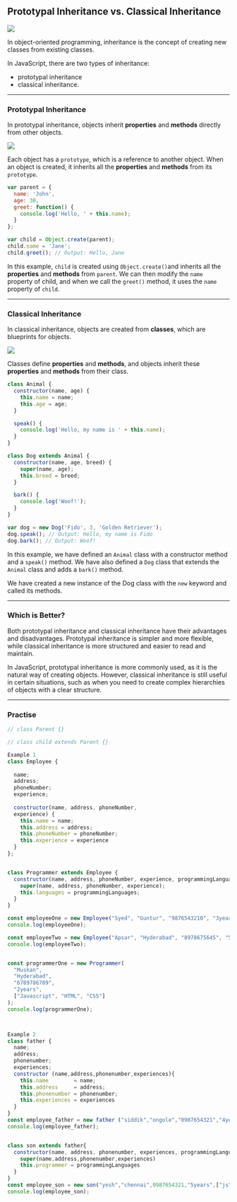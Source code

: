 ## Prototypal Inheritance vs. Classical Inheritance

<img src="https://2558458775-files.gitbook.io/~/files/v0/b/gitbook-legacy-files/o/assets%2F-LSemf7mp1liQa7nfIAC%2F-LU16Tx-lr3TosIV8kV5%2F-LU1AncP4LCLpfAQmFxh%2FScreen%20Shot%202018-12-18%20at%2010.07.14%20PM.png?alt=media&token=b8481ac5-67b5-4bf1-8e32-e25887dc6741">

In object-oriented programming, inheritance is the concept of creating new classes from existing classes. 

In JavaScript, there are two types of inheritance: 
- prototypal inheritance 
- classical inheritance.

---

### Prototypal Inheritance
In prototypal inheritance, objects inherit **properties** and **methods** directly from other objects. 

<img src="https://cdn-media-1.freecodecamp.org/images/m2PjrvRpNTiz8WFb9LxjwWTeHw9SvgOKBSGS">

Each object has a `prototype`, which is a reference to another object. When an object is created, it inherits all the **properties** and **methods** from its `prototype`.

```javascript
var parent = {
  name: 'John',
  age: 30,
  greet: function() {
    console.log('Hello, ' + this.name);
  }
};

var child = Object.create(parent);
child.name = 'Jane';
child.greet(); // Output: Hello, Jane
```

In this example, `child` is created using `Object.create()`and inherits all the **properties** and **methods** from `parent`. We can then modify the `name` property of child, and when we call the `greet()` method, it uses the `name` property of `child`.

---

### Classical Inheritance
In classical inheritance, objects are created from **classes**, which are blueprints for objects. 

<img src="https://storage.googleapis.com/algodailyrandomassets/curriculum/frontend/js-fundamentals/class-vs-prototypical/Class%20and%20Objects.JPG">

Classes define **properties** and **methods**, and objects inherit these **properties** and **methods** from their class.

```javascript
class Animal {
  constructor(name, age) {
    this.name = name;
    this.age = age;
  }

  speak() {
    console.log('Hello, my name is ' + this.name);
  }
}

class Dog extends Animal {
  constructor(name, age, breed) {
    super(name, age);
    this.breed = breed;
  }

  bark() {
    console.log('Woof!');
  }
}

var dog = new Dog('Fido', 3, 'Golden Retriever');
dog.speak(); // Output: Hello, my name is Fido
dog.bark(); // Output: Woof!
```

In this example, we have defined an `Animal` class with a constructor method and a `speak()` method. We have also defined a `Dog` class that extends the `Animal` class and adds a `bark()` method. 

We have created a new instance of the Dog class with the `new` keyword and called its methods.

---

### Which is Better?
Both prototypal inheritance and classical inheritance have their advantages and disadvantages. Prototypal inheritance is simpler and more flexible, while classical inheritance is more structured and easier to read and maintain.

In JavaScript, prototypal inheritance is more commonly used, as it is the natural way of creating objects. However, classical inheritance is still useful in certain situations, such as when you need to create complex hierarchies of objects with a clear structure.

---

### Practise

```javascript
// class Parent {}

// class child extends Parent {}

Example 1
class Employee {
  
  name;
  address;
  phoneNumber;
  experience;
  
  constructor(name, address, phoneNumber,
  experience) {
    this.name = name;
    this.address = address;
    this.phoneNumber = phoneNumber;
    this.experience = experience
  }
};


class Programmer extends Employee {
  constructor(name, address, phoneNumber, experience, programmingLanguages) {
    super(name, address, phoneNumber, experience);
    this.languages = programmingLanguages;
  }
}

const employeeOne = new Employee("Syed", "Guntur", "9876543210", "3years");
console.log(employeeOne);

const employeeTwo = new Employee("Apsar", "Hyderabad", "8978675645", "5years");
console.log(employeeTwo);


const programmerOne = new Programmer(
  "Muskan", 
  "Hyderabad", 
  "6789786789", 
  "2years", 
  ["Javascript", "HTML", "CSS"]
);
console.log(programmerOne);



Example 2
class father {
  name;
  address;
  phonenumber;
  experiences;
  constructor (name,address,phonenumber,experiences){
    this.name        = name;
    this.address     = address;
    this.phonenumber = phonenumber;
    this.experiences = experiences
  }
}
const employee_father = new father ("siddik","ongole","0987654321","4years");
console.log(employee_father);


class son extends father{
  constructor(name, address, phonenumber, experiences, programmingLanguages){
    super(name,address,phonenumber,experiences)
    this.programmer = programmingLanguages   
  }
}
const employee_son = new son("yesh","chennai",0987654321,"5years",["js","nodejs","react.js"]);
console.log(employee_son);
```